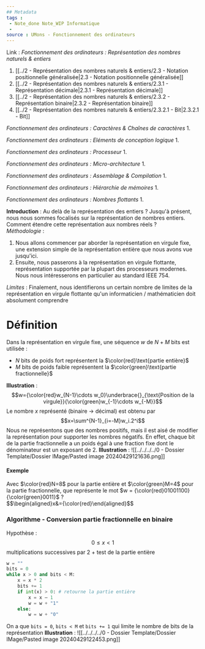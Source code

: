 ```yaml
---
## Metadata
tags : 
 - Note_done Note_WIP Informatique
 - 
source : UMons - Fonctionnement des ordinateurs
---
```


Link :
_Fonctionnement des ordinateurs : Représentation des nombres naturels & entiers_
1. [[../2 - Représentation des nombres naturels & entiers/2.3 - Notation positionnelle généralisée|2.3 - Notation positionnelle généralisée]]
2. [[../2 - Représentation des nombres naturels & entiers/2.3.1 - Représentation décimale|2.3.1 - Représentation décimale]]
3. [[../2 - Représentation des nombres naturels & entiers/2.3.2 - Représentation binaire|2.3.2 - Représentation binaire]]
4. [[../2 - Représentation des nombres naturels & entiers/2.3.2.1 - Bit|2.3.2.1 - Bit]]

_Fonctionnement des ordinateurs : Caractères & Chaînes de caractères_
1.

_Fonctionnement des ordinateurs : Eléments de conception logique_
1.

_Fonctionnement des ordinateurs : Processeur_
1.

_Fonctionnement des ordinateurs : Micro-architecture_
1.

_Fonctionnement des ordinateurs : Assemblage & Compilation_
1.

_Fonctionnement des ordinateurs : Hiérarchie de mémoires_
1.

_Fonctionnement des ordinateurs : Nombres flottants_
1.

**Introduction** : Au delà de la représentation des entiers ? 
Jusqu'à présent, nous nous sommes focalisés sur la représentation de nombres entiers. Comment étendre cette représentation aux nombres réels ? 
\
_Méthodologie_ : 
1. Nous allons commencer par aborder la représentation en virgule fixe, une extension simple de la représentation entière que nous avons vue jusqu'ici. 
2. Ensuite, nous passerons à la représentation en virgule flottante, représentation supportée par la plupart des processeurs modernes. Nous nous intéresserons en particulier au standard IEEE 754. 

_Limites_ :
Finalement, nous identifierons un certain nombre de limites de la représentation en virgule flottante qu'un informaticien / mathématicien doit absolument comprendre

# Définition
Dans la représentation en virgule fixe, une séquence $w$ de $N+M$ bits est utilisée :
- $N$ bits de poids fort représentent la $\color{red}\text{partie entière}$ 
- $M$ bits de poids faible représentent la $\color{green}\text{partie fractionnelle}$ 

**Illustration** : $$w={\color{red}w_{N-1}\cdots w_0}\underbrace{}_{\text{Position de la virgule}}{\color{green}w_{-1}\cdots w_{-M}}$$
Le nombre $x$ représenté (binaire $\to$ décimal) est obtenu par $$x=\sum^{N-1}_{i=-M}w_i.2^i$$ Nous ne représentons que des nombres positifs, mais il est aisé de modifier la représentation pour supporter les nombres négatifs. En effet, chaque bit de la partie fractionnelle a un poids égal à une fraction fixe dont le dénominateur est un exposant de 2.
**Illustration** : ![[../../../../0 - Dossier Template/Dossier IMage/Pasted image 20240429121636.png]]
#### Exemple
Avec $\color{red}N=8$ pour la partie entière et $\color{green}M=4$ pour la partie fractionnelle, que représente le mot $w = {\color{red}01001100}{\color{green}0011}$ ?
\
$$\begin{aligned}x&={\color{red}\end{aligned}$$
### Algorithme - Conversion partie fractionnelle en binaire
Hypothèse : $$0\le x < 1$$multiplications successives par 2 + test de la partie entière
```python
w = "" 
bits = 0 
while x > 0 and bits < M: 
	x = x * 2 
	bits += 1 
	if int(x) > 0: # retourne la partie entière
		x = x – 1 
		w = w + "1" 
	else: 
		w = w + "0"
```
On a que `bits = 0`, `bits < M` et `bits += 1` qui limite le nombre de bits de la représentation
**Illustration** : ![[../../../../0 - Dossier Template/Dossier IMage/Pasted image 20240429122453.png]]
